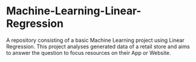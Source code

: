 # Machine-Learning-Linear-Regression
A repository consisting of a basic Machine Learning project using Linear Regression.
This project analyses generated data of a retail store and aims to answer the question to focus resources on their App or Website. 
